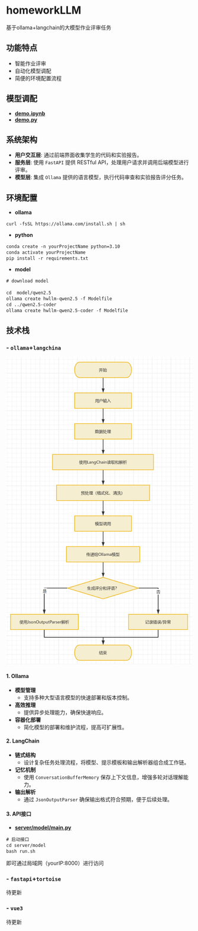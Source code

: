 # homeworkLLM
基于ollama+langchain的大模型作业评审任务

## 功能特点
- 智能作业评审
- 自动化模型调配
- 简便的环境配置流程

## 模型调配
- **[demo.ipynb](demo.ipynb)**
- **[demo.py](demo.py)**

## 系统架构
- **用户交互层**: 通过前端界面收集学生的代码和实验报告。
- **服务层**: 使用 `FastAPI` 提供 RESTful API，处理用户请求并调用后端模型进行评审。
- **模型层**: 集成 `Ollama` 提供的语言模型，执行代码审查和实验报告评分任务。

## 环境配置
- **ollama**
```shell
curl -fsSL https://ollama.com/install.sh | sh
```
- **python**
```shell
conda create -n yourProjectName python=3.10
conda activate yourProjectName
pip install -r requirements.txt
```

- **model**
```shell
# download model

cd  model/qwen2.5
ollama create hwllm-qwen2.5 -f Modelfile
cd ../qwen2.5-coder
ollama create hwllm-qwen2.5-coder -f Modelfile
```

## 技术栈
### - **`ollama`+`langchina`**
![数据流向图.png](data/pic/数据流向图.png)
#### 1. **Ollama**
- **模型管理**
  - 支持多种大型语言模型的快速部署和版本控制。
- **高效推理**
  - 提供异步处理能力，确保快速响应。
- **容器化部署**
  - 简化模型的部署和维护流程，提高可扩展性。

#### 2. **LangChain**
- **链式结构**
  - 设计复杂任务处理流程，将模型、提示模板和输出解析器组合成工作链。
- **记忆机制**
  - 使用 `ConversationBufferMemory` 保存上下文信息，增强多轮对话理解能力。
- **输出解析**
  - 通过 `JsonOutputParser` 确保输出格式符合预期，便于后续处理。

#### 3. **API接口**
- **[server/model/main.py](server/model/main.py)**
```shell
# 启动接口
cd server/model
bash run.sh
```
即可通过局域网（yourIP:8000）进行访问

### - **`fastapi`+`tortoise`**
  待更新

### - **`vue3`**
  待更新